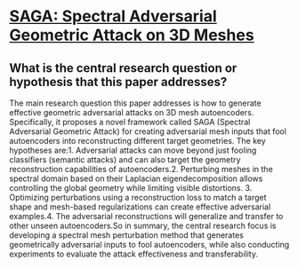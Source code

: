 # [SAGA: Spectral Adversarial Geometric Attack on 3D Meshes](https://arxiv.org/abs/2211.13775)

## What is the central research question or hypothesis that this paper addresses?

The main research question this paper addresses is how to generate effective geometric adversarial attacks on 3D mesh autoencoders. Specifically, it proposes a novel framework called SAGA (Spectral Adversarial Geometric Attack) for creating adversarial mesh inputs that fool autoencoders into reconstructing different target geometries. The key hypotheses are:1. Adversarial attacks can move beyond just fooling classifiers (semantic attacks) and can also target the geometry reconstruction capabilities of autoencoders.2. Perturbing meshes in the spectral domain based on their Laplacian eigendecomposition allows controlling the global geometry while limiting visible distortions. 3. Optimizing perturbations using a reconstruction loss to match a target shape and mesh-based regularizations can create effective adversarial examples.4. The adversarial reconstructions will generalize and transfer to other unseen autoencoders.So in summary, the central research focus is developing a spectral mesh perturbation method that generates geometrically adversarial inputs to fool autoencoders, while also conducting experiments to evaluate the attack effectiveness and transferability.
